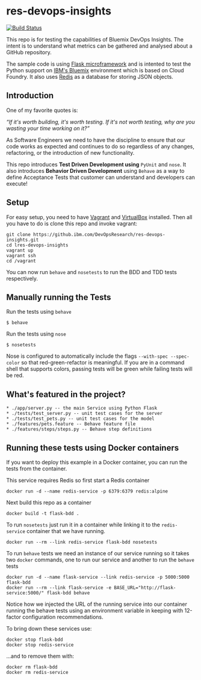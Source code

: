 # res-devops-insights

[![Build Status](https://travis-ci.org/ibm-devops/res-devops-insights.svg?branch=master)](https://travis-ci.org/ibm-devops/res-devops-insights)

This repo is for testing the capabilities of Bluemix DevOps Insights. The intent is to understand what metrics can be gathered and analysed about a GitHub repository.

The sample code is using [Flask microframework](http://flask.pocoo.org/) and is intented to test the Python support on [IBM's Bluemix](https://bluemix.net/) environment which is based on Cloud Foundry. It also uses [Redis](https://redis.io) as a database for storing JSON objects.

## Introduction

One of my favorite quotes is:

_“If it's worth building, it's worth testing.
If it's not worth testing, why are you wasting your time working on it?”_

As Software Engineers we need to have the discipline to ensure that our code works as expected and continues to do so regardless of any changes, refactoring, or the introduction of new functionality.

This repo introduces **Test Driven Development using** `PyUnit` and `nose`. It also introduces **Behavior Driven Development** using `Behave` as a way to define Acceptance Tests that customer can understand and developers can execute!

## Setup

For easy setup, you need to have [Vagrant](https://www.vagrantup.com/) and [VirtualBox](https://www.virtualbox.org/) installed. Then all you have to do is clone this repo and invoke vagrant:

    git clone https://github.ibm.com/DevOpsResearch/res-devops-insights.git
    cd lres-devops-insights
    vagrant up
    vagrant ssh
    cd /vagrant

You can now run `behave` and `nosetests` to run the BDD and TDD tests respectively.

## Manually running the Tests

Run the tests using `behave`

    $ behave

Run the tests using `nose`

    $ nosetests

Nose is configured to automatically include the flags `--with-spec --spec-color` so that red-green-refactor is meaningful. If you are in a command shell that supports colors, passing tests will be green while failing tests will be red.

## What's featured in the project?

    * ./app/server.py -- the main Service using Python Flask
    * ./tests/test_server.py -- unit test cases for the server
    * ./tests/test_pets.py -- unit test cases for the model
    * ./features/pets.feature -- Behave feature file
    * ./features/steps/steps.py -- Behave step definitions

## Running these tests using Docker containers

If you want to deploy this example in a Docker container, you can run the tests from the container.

This service requires Redis so first start a Redis container

    docker run -d --name redis-service -p 6379:6379 redis:alpine

Next build this repo as a container

    docker build -t flask-bdd .

To run `nosetests` just run it in a container while linking it to the `redis-service` container that we have running.

    docker run --rm --link redis-service flask-bdd nosetests

To run `behave` tests we need an instance of our service running so it takes two `docker` commands, one to run our service and another to run the `behave` tests

    docker run -d --name flask-service --link redis-service -p 5000:5000 flask-bdd
    docker run --rm --link flask-service -e BASE_URL="http://flask-service:5000/" flask-bdd behave

Notice how we injected the URL of the running service into our container running the behave tests using an environment variable in keeping with 12-factor configuration recommendations.

To bring down these services use:

    docker stop flask-bdd
    docker stop redis-service

...and to remove them with:

    docker rm flask-bdd
    docker rm redis-service
